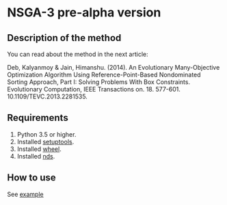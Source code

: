 # NSGA-3 pre-alpha version

## Description of the method

You can read about the method in the next article:

Deb, Kalyanmoy & Jain, Himanshu. (2014). An Evolutionary Many-Objective Optimization Algorithm Using Reference-Point-Based Nondominated Sorting Approach, Part I: Solving Problems With Box Constraints. Evolutionary Computation, IEEE Transactions on. 18. 577-601. 10.1109/TEVC.2013.2281535. 

## Requirements

1. Python 3.5 or higher.
2. Installed [setuptools](https://pypi.org/project/setuptools/).
3. Installed [wheel](https://pythonwheels.com/).
4. Installed [nds](https://github.com/KernelA/nds-py).


## How to use

See [example](./example/Example.ipynb)